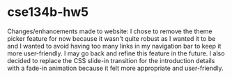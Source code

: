 # cse134b-hw5

Changes/enhancements made to website:
I chose to remove the theme picker feature for now because it wasn't quite robust as I wanted it to be and I wanted to avoid having too many links in my navigation bar to keep it more user-friendly. I may go back and refine this feature in the future. I also decided to replace the CSS slide-in transition for the introduction details with a fade-in animation because it felt more appropriate and user-friendly.  